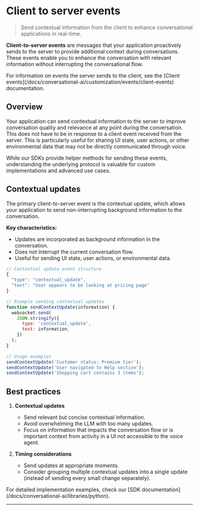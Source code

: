 # Client to server events

> Send contextual information from the client to enhance conversational applications in real-time.

**Client-to-server events** are messages that your application proactively sends to the server to provide additional context during conversations. These events enable you to enhance the conversation with relevant information without interrupting the conversational flow.

<Note>
  For information on events the server sends to the client, see the [Client
  events](/docs/conversational-ai/customization/events/client-events) documentation.
</Note>

## Overview

Your application can send contextual information to the server to improve conversation quality and relevance at any point during the conversation. This does not have to be in response to a client event received from the server. This is particularly useful for sharing UI state, user actions, or other environmental data that may not be directly communicated through voice.

<Info>
  While our SDKs provide helper methods for sending these events, understanding the underlying
  protocol is valuable for custom implementations and advanced use cases.
</Info>

## Contextual updates

The primary client-to-server event is the contextual update, which allows your application to send non-interrupting background information to the conversation.

**Key characteristics:**

* Updates are incorporated as background information in the conversation.
* Does not interrupt the current conversation flow.
* Useful for sending UI state, user actions, or environmental data.

```javascript
// Contextual update event structure
{
  "type": "contextual_update",
  "text": "User appears to be looking at pricing page"
}
```

```javascript
// Example sending contextual updates
function sendContextUpdate(information) {
  websocket.send(
    JSON.stringify({
      type: 'contextual_update',
      text: information,
    })
  );
}

// Usage examples
sendContextUpdate('Customer status: Premium tier');
sendContextUpdate('User navigated to Help section');
sendContextUpdate('Shopping cart contains 3 items');
```

## Best practices

1. **Contextual updates**

   * Send relevant but concise contextual information.
   * Avoid overwhelming the LLM with too many updates.
   * Focus on information that impacts the conversation flow or is important context from activity in a UI not accessible to the voice agent.

2. **Timing considerations**

   * Send updates at appropriate moments.
   * Consider grouping multiple contextual updates into a single update (instead of sending every small change separately).

<Info>
  For detailed implementation examples, check our [SDK
  documentation](/docs/conversational-ai/libraries/python).
</Info>

----------